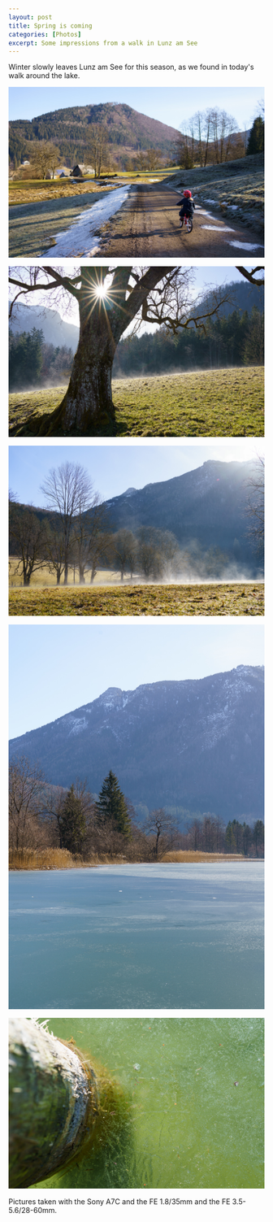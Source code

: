 ```yaml
---
layout: post
title: Spring is coming
categories: [Photos]
excerpt: Some impressions from a walk in Lunz am See
---
```


Winter slowly leaves Lunz am See for this season, as we found in today's walk around the lake.

![Walk around Lunzer See](../images/20210220/lunzamsee-1.jpg)

![Walk around Lunzer See](../images/20210220/lunzamsee-2.jpg)

![Walk around Lunzer See](../images/20210220/lunzamsee-3.jpg)

![Walk around Lunzer See](../images/20210220/lunzamsee-4.jpg)

![Walk around Lunzer See](../images/20210220/lunzamsee-5.jpg)

Pictures taken with the Sony A7C and the FE 1.8/35mm and the FE 3.5-5.6/28-60mm.
